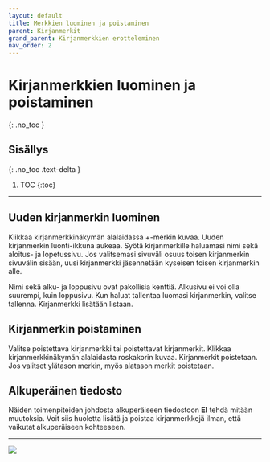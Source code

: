 ```yaml
---
layout: default
title: Merkkien luominen ja poistaminen
parent: Kirjanmerkit
grand_parent: Kirjanmerkkien erotteleminen
nav_order: 2
---
```


# Kirjanmerkkien luominen ja poistaminen
{: .no_toc }

## Sisällys
{: .no_toc .text-delta }

1. TOC
{:toc}

---

## Uuden kirjanmerkin luominen

Klikkaa kirjanmerkkinäkymän alalaidassa +-merkin kuvaa. Uuden kirjanmerkin luonti-ikkuna aukeaa. Syötä kirjanmerkille haluamasi nimi sekä aloitus- ja lopetussivu. Jos valitsemasi sivuväli osuus toisen kirjanmerkin sivuvälin sisään, uusi kirjanmerkki jäsennetään kyseisen toisen kirjanmerkin alle.

Nimi sekä alku- ja loppusivu ovat pakollisia kenttiä. Alkusivu ei voi olla suurempi, kuin loppusivu. Kun haluat tallentaa luomasi kirjanmerkin, valitse tallenna. Kirjanmerkki lisätään listaan.

## Kirjanmerkin poistaminen

Valitse poistettava kirjanmerkki tai poistettavat kirjanmerkit. Klikkaa kirjanmerkkinäkymän alalaidasta roskakorin kuvaa. Kirjanmerkit poistetaan. Jos valitset ylätason merkin, myös alatason merkit poistetaan.

## Alkuperäinen tiedosto

Näiden toimenpiteiden johdosta alkuperäiseen tiedostoon **EI** tehdä mitään muutoksia. Voit siis huoletta lisätä ja poistaa kirjanmerkkejä ilman, että vaikutat alkuperäiseen kohteeseen.

---

<div class="instruction_image">
  <img src="https://codex-fi.github.io/Opus/ui/gif/extract/add_and_delete.gif">
</div> 
